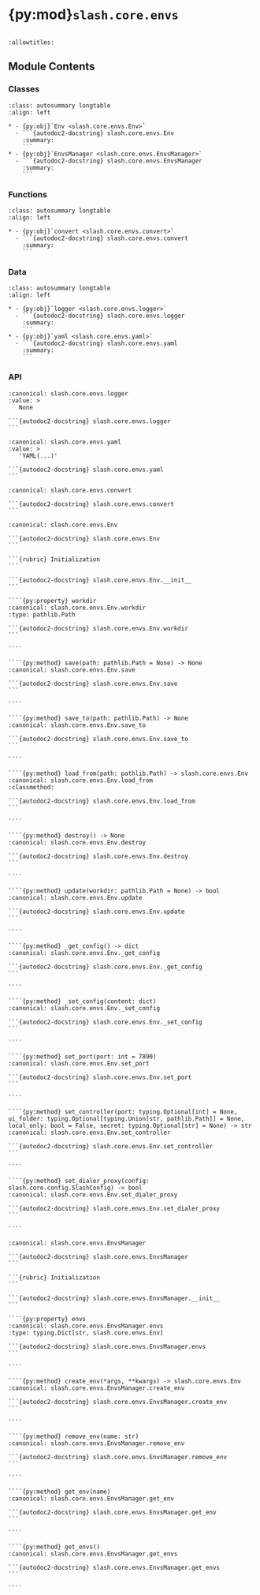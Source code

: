 # {py:mod}`slash.core.envs`

```{py:module} slash.core.envs
```

```{autodoc2-docstring} slash.core.envs
:allowtitles:
```

## Module Contents

### Classes

````{list-table}
:class: autosummary longtable
:align: left

* - {py:obj}`Env <slash.core.envs.Env>`
  - ```{autodoc2-docstring} slash.core.envs.Env
    :summary:
    ```
* - {py:obj}`EnvsManager <slash.core.envs.EnvsManager>`
  - ```{autodoc2-docstring} slash.core.envs.EnvsManager
    :summary:
    ```
````

### Functions

````{list-table}
:class: autosummary longtable
:align: left

* - {py:obj}`convert <slash.core.envs.convert>`
  - ```{autodoc2-docstring} slash.core.envs.convert
    :summary:
    ```
````

### Data

````{list-table}
:class: autosummary longtable
:align: left

* - {py:obj}`logger <slash.core.envs.logger>`
  - ```{autodoc2-docstring} slash.core.envs.logger
    :summary:
    ```
* - {py:obj}`yaml <slash.core.envs.yaml>`
  - ```{autodoc2-docstring} slash.core.envs.yaml
    :summary:
    ```
````

### API

````{py:data} logger
:canonical: slash.core.envs.logger
:value: >
   None

```{autodoc2-docstring} slash.core.envs.logger
```

````

````{py:data} yaml
:canonical: slash.core.envs.yaml
:value: >
   'YAML(...)'

```{autodoc2-docstring} slash.core.envs.yaml
```

````

````{py:function} convert(sub: typing.Union[str, pathlib.Path], tgt: pathlib.Path) -> pathlib.Path
:canonical: slash.core.envs.convert

```{autodoc2-docstring} slash.core.envs.convert
```
````

`````{py:class} Env(name: str, subscriptions: typing.Optional[typing.List[str]] = None, last_updated: typing.Optional[str] = None)
:canonical: slash.core.envs.Env

```{autodoc2-docstring} slash.core.envs.Env
```

```{rubric} Initialization
```

```{autodoc2-docstring} slash.core.envs.Env.__init__
```

````{py:property} workdir
:canonical: slash.core.envs.Env.workdir
:type: pathlib.Path

```{autodoc2-docstring} slash.core.envs.Env.workdir
```

````

````{py:method} save(path: pathlib.Path = None) -> None
:canonical: slash.core.envs.Env.save

```{autodoc2-docstring} slash.core.envs.Env.save
```

````

````{py:method} save_to(path: pathlib.Path) -> None
:canonical: slash.core.envs.Env.save_to

```{autodoc2-docstring} slash.core.envs.Env.save_to
```

````

````{py:method} load_from(path: pathlib.Path) -> slash.core.envs.Env
:canonical: slash.core.envs.Env.load_from
:classmethod:

```{autodoc2-docstring} slash.core.envs.Env.load_from
```

````

````{py:method} destroy() -> None
:canonical: slash.core.envs.Env.destroy

```{autodoc2-docstring} slash.core.envs.Env.destroy
```

````

````{py:method} update(workdir: pathlib.Path = None) -> bool
:canonical: slash.core.envs.Env.update

```{autodoc2-docstring} slash.core.envs.Env.update
```

````

````{py:method} _get_config() -> dict
:canonical: slash.core.envs.Env._get_config

```{autodoc2-docstring} slash.core.envs.Env._get_config
```

````

````{py:method} _set_config(content: dict)
:canonical: slash.core.envs.Env._set_config

```{autodoc2-docstring} slash.core.envs.Env._set_config
```

````

````{py:method} set_port(port: int = 7890)
:canonical: slash.core.envs.Env.set_port

```{autodoc2-docstring} slash.core.envs.Env.set_port
```

````

````{py:method} set_controller(port: typing.Optional[int] = None, ui_folder: typing.Optional[typing.Union[str, pathlib.Path]] = None, local_only: bool = False, secret: typing.Optional[str] = None) -> str
:canonical: slash.core.envs.Env.set_controller

```{autodoc2-docstring} slash.core.envs.Env.set_controller
```

````

````{py:method} set_dialer_proxy(config: slash.core.config.SlashConfig) -> bool
:canonical: slash.core.envs.Env.set_dialer_proxy

```{autodoc2-docstring} slash.core.envs.Env.set_dialer_proxy
```

````

`````

`````{py:class} EnvsManager()
:canonical: slash.core.envs.EnvsManager

```{autodoc2-docstring} slash.core.envs.EnvsManager
```

```{rubric} Initialization
```

```{autodoc2-docstring} slash.core.envs.EnvsManager.__init__
```

````{py:property} envs
:canonical: slash.core.envs.EnvsManager.envs
:type: typing.Dict[str, slash.core.envs.Env]

```{autodoc2-docstring} slash.core.envs.EnvsManager.envs
```

````

````{py:method} create_env(*args, **kwargs) -> slash.core.envs.Env
:canonical: slash.core.envs.EnvsManager.create_env

```{autodoc2-docstring} slash.core.envs.EnvsManager.create_env
```

````

````{py:method} remove_env(name: str)
:canonical: slash.core.envs.EnvsManager.remove_env

```{autodoc2-docstring} slash.core.envs.EnvsManager.remove_env
```

````

````{py:method} get_env(name)
:canonical: slash.core.envs.EnvsManager.get_env

```{autodoc2-docstring} slash.core.envs.EnvsManager.get_env
```

````

````{py:method} get_envs()
:canonical: slash.core.envs.EnvsManager.get_envs

```{autodoc2-docstring} slash.core.envs.EnvsManager.get_envs
```

````

`````
